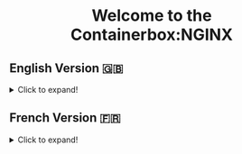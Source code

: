 <h1 align="center">Welcome to the  Containerbox:NGINX</h1>

## English Version 🇬🇧 

<details>

 <summary>Click to expand!</summary>
 
 
 ### Description
<br>
ContainerBox Project 

</details>


## French Version 🇫🇷

<details>

<summary>Click to expand!</summary>
 
 Bienvenue dans la version francaise de ce projet
 
 * Une fois que vous avez installer containerbox .


* Télécharger la version nginx.  

   ` ` ` git clone https://github.com/containerbox/nginx.git ` ` ` 
   
   ` ` ` docker build -t basic . ` ` ` 
   
   ` ` ` docker run -d -p 8003:80 basic` ` ` 
   
   

* Latest current version with respective OS's of docker will be installed.

 ## Prerequisite:
    * Ubuntu OS.
 
 
 
</details>
